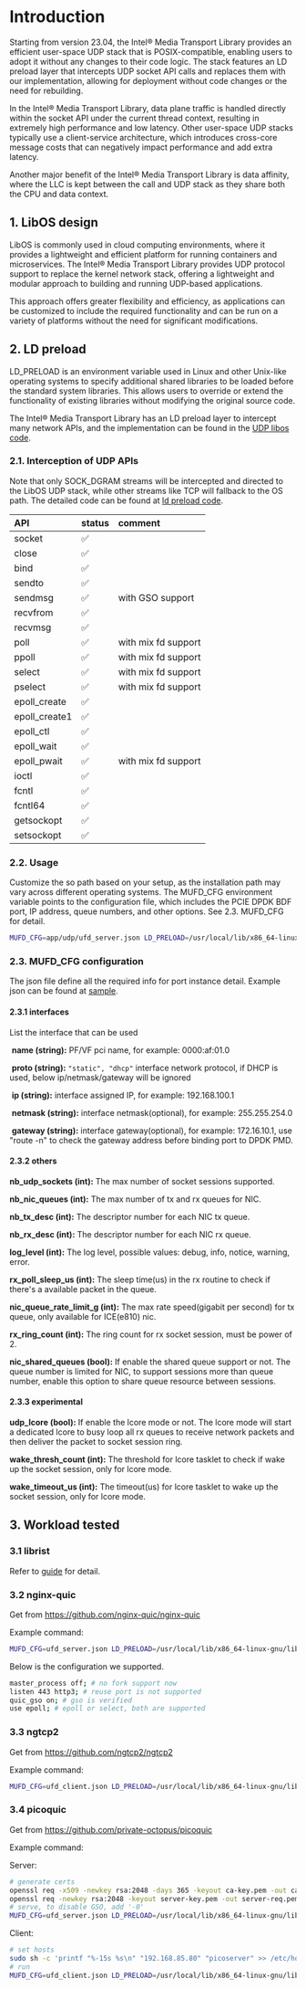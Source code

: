 # Introduction

Starting from version 23.04, the Intel® Media Transport Library provides an efficient user-space UDP stack that is POSIX-compatible, enabling users to adopt it without any changes to their code logic. The stack features an LD preload layer that intercepts UDP socket API calls and replaces them with our implementation, allowing for deployment without code changes or the need for rebuilding.

In the Intel® Media Transport Library, data plane traffic is handled directly within the socket API under the current thread context, resulting in extremely high performance and low latency. Other user-space UDP stacks typically use a client-service architecture, which introduces cross-core message costs that can negatively impact performance and add extra latency.

Another major benefit of the Intel® Media Transport Library is data affinity, where the LLC is kept between the call and UDP stack as they share both the CPU and data context.

## 1. LibOS design

LibOS is commonly used in cloud computing environments, where it provides a lightweight and efficient platform for running containers and microservices. The Intel® Media Transport Library provides UDP protocol support to replace the kernel network stack, offering a lightweight and modular approach to building and running UDP-based applications.

This approach offers greater flexibility and efficiency, as applications can be customized to include the required functionality and can be run on a variety of platforms without the need for significant modifications.

## 2. LD preload

LD_PRELOAD is an environment variable used in Linux and other Unix-like operating systems to specify additional shared libraries to be loaded before the standard system libraries. This allows users to override or extend the functionality of existing libraries without modifying the original source code.

The Intel® Media Transport Library has an LD preload layer to intercept many network APIs, and the implementation can be found in the [UDP libos code](../lib/src/udp/).

### 2.1. Interception of UDP APIs

Note that only SOCK_DGRAM streams will be intercepted and directed to the LibOS UDP stack, while other streams like TCP will fallback to the OS path. The detailed code can be found at [ld preload code](../ld_preload/udp/).

| API            | status   | comment |
| :---           | :---     | :---    |
| socket         | &#x2705; |         |
| close          | &#x2705; |         |
| bind           | &#x2705; |         |
| sendto         | &#x2705; |         |
| sendmsg        | &#x2705; | with GSO support    |
| recvfrom       | &#x2705; |         |
| recvmsg        | &#x2705; |         |
| poll           | &#x2705; | with mix fd support |
| ppoll          | &#x2705; | with mix fd support |
| select         | &#x2705; | with mix fd support |
| pselect        | &#x2705; | with mix fd support |
| epoll_create   | &#x2705; |         |
| epoll_create1  | &#x2705; |         |
| epoll_ctl      | &#x2705; |         |
| epoll_wait     | &#x2705; |         |
| epoll_pwait    | &#x2705; | with mix fd support |
| ioctl          | &#x2705; |         |
| fcntl          | &#x2705; |         |
| fcntl64        | &#x2705; |         |
| getsockopt     | &#x2705; |         |
| setsockopt     | &#x2705; |         |

### 2.2. Usage

Customize the so path based on your setup, as the installation path may vary across different operating systems. The MUFD_CFG environment variable points to the configuration file, which includes the PCIE DPDK BDF port, IP address, queue numbers, and other options. See 2.3. MUFD_CFG for detail.

```bash
MUFD_CFG=app/udp/ufd_server.json LD_PRELOAD=/usr/local/lib/x86_64-linux-gnu/libmtl_udp_preload.so program-to-run
```

### 2.3. MUFD_CFG configuration

The json file define all the required info for port instance detail. Example json can be found at [sample](../app/udp/ufd_server.json).

#### 2.3.1 interfaces

List the interface that can be used

​ **name (string):** PF/VF pci name, for example: 0000:af:01.0

​ **proto (string):** `"static", "dhcp"` interface network protocol, if DHCP is used, below ip/netmask/gateway will be ignored

​ **ip (string):** interface assigned IP, for example: 192.168.100.1

​ **netmask (string):** interface netmask(optional), for example: 255.255.254.0

​ **gateway (string):** interface gateway(optional), for example: 172.16.10.1, use "route -n" to check the gateway address before binding port to DPDK PMD.

#### 2.3.2 others

 **nb_udp_sockets (int):** The max number of socket sessions supported.

 **nb_nic_queues (int):** The max number of tx and rx queues for NIC.

 **nb_tx_desc (int):** The descriptor number for each NIC tx queue.

 **nb_rx_desc (int):** The descriptor number for each NIC rx queue.

 **log_level (int):** The log level, possible values: debug, info, notice, warning, error.

 **rx_poll_sleep_us (int):** The sleep time(us) in the rx routine to check if there's a available packet in the queue.

 **nic_queue_rate_limit_g (int):** The max rate speed(gigabit per second) for tx queue, only available for ICE(e810) nic.

 **rx_ring_count (int):** The ring count for rx socket session, must be power of 2.

 **nic_shared_queues (bool):** If enable the shared queue support or not. The queue number is limited for NIC, to support sessions more than queue number, enable this option to share queue resource between sessions.

#### 2.3.3 experimental

 **udp_lcore (bool):** If enable the lcore mode or not. The lcore mode will start a dedicated lcore to busy loop all rx queues to receive network packets and then deliver the packet to socket session ring.

 **wake_thresh_count (int):** The threshold for lcore tasklet to check if wake up the socket session, only for lcore mode.

 **wake_timeout_us (int):** The timeout(us) for lcore tasklet to wake up the socket session, only for lcore mode.

## 3. Workload tested

### 3.1 librist

Refer to [guide](../ecosystem/librist/) for detail.

### 3.2 nginx-quic

Get from <https://github.com/nginx-quic/nginx-quic>

Example command:

```bash
MUFD_CFG=ufd_server.json LD_PRELOAD=/usr/local/lib/x86_64-linux-gnu/libmtl_udp_preload.so ./nginx-quic/objs/nginx -p nginx_conf/
```

Below is the configuration we supported.

```bash
master_process off; # no fork support now
listen 443 http3; # reuse port is not supported
quic_gso on; # gso is verified
use epoll; # epoll or select, both are supported
```

### 3.3 ngtcp2

Get from <https://github.com/ngtcp2/ngtcp2>

Example command:

```bash
MUFD_CFG=ufd_client.json LD_PRELOAD=/usr/local/lib/x86_64-linux-gnu/libmtl_udp_preload.so ngtcp2/examples/client 192.168.85.80 443 https://example.com:443/5G_data -q
```

### 3.4 picoquic

Get from <https://github.com/private-octopus/picoquic>

Example command:

Server:

```bash
# generate certs
openssl req -x509 -newkey rsa:2048 -days 365 -keyout ca-key.pem -out ca-cert.pem
openssl req -newkey rsa:2048 -keyout server-key.pem -out server-req.pem
# serve, to disable GSO, add '-0'
MUFD_CFG=ufd_server.json LD_PRELOAD=/usr/local/lib/x86_64-linux-gnu/libmtl_udp_preload.so ./picoquicdemo -p 4433 -c ./ca-cert.pem -k ./server-key.pem -w /path/to/server_files -n picoserver
```

Client:

```bash
# set hosts
sudo sh -c 'printf "%-15s %s\n" "192.168.85.80" "picoserver" >> /etc/hosts'
# run
MUFD_CFG=ufd_client.json LD_PRELOAD=/usr/local/lib/x86_64-linux-gnu/libmtl_udp_preload.so ./picoquicdemo picoserver 4433 /served.data
```

